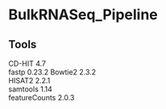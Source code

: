 # BulkRNASeq_Pipeline

## Tools
CD-HIT 4.7       
fastp 0.23.2
Bowtie2 2.3.2       
HISAT2 2.2.1       
samtools 1.14      
featureCounts 2.0.3

